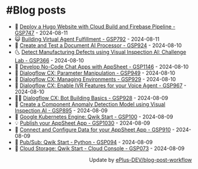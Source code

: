 # #Blog posts
<!-- BLOG-POST-LIST:START -->
- 🧰 [Deploy a Hugo Website with Cloud Build and Firebase Pipeline - GSP747](https://eplus.dev/deploy-a-hugo-website-with-cloud-build-and-firebase-pipeline-gsp747) - 2024-08-11
- 😺 [Building Virtual Agent Fulfillment - GSP792](https://eplus.dev/building-virtual-agent-fulfillment-gsp792) - 2024-08-11
- 🗽 [Create and Test a Document AI Processor - GSP924](https://eplus.dev/create-and-test-a-document-ai-processor-gsp-924) - 2024-08-10
- 🌜 [Detect Manufacturing Defects using Visual Inspection AI: Challenge Lab - GSP366](https://eplus.dev/detect-manufacturing-defects-using-visual-inspection-ai-challenge-lab-gsp366) - 2024-08-10
- 📝 [Develop No-Code Chat Apps with AppSheet - GSP1146](https://eplus.dev/develop-no-code-chat-apps-with-appsheet-gsp1146) - 2024-08-10
- 🚀 [Dialogflow CX: Parameter Manipulation - GSP949](https://eplus.dev/dialogflow-cx-parameter-manipulation-gsp949) - 2024-08-10
- 💼 [Dialogflow CX: Managing Environments - GSP929](https://eplus.dev/dialogflow-cx-managing-environments-gsp929) - 2024-08-10
- 🦣 [Dialogflow CX: Enable IVR Features for your Voice Agent - GSP967](https://eplus.dev/dialogflow-cx-enable-ivr-features-for-your-voice-agent-gsp-967) - 2024-08-10
- 👨‍🏫 [Dialogflow CX: Bot Building Basics - GSP928](https://eplus.dev/dialogflow-cx-bot-building-basics-gsp928) - 2024-08-09
- 🔭 [Create a Component Anomaly Detection Model using Visual Inspection AI - GSP895](https://eplus.dev/create-a-component-anomaly-detection-model-using-visual-inspection-ai-gsp895) - 2024-08-09
- 🤡 [Google Kubernetes Engine: Qwik Start - GSP100](https://eplus.dev/google-kubernetes-engine-qwik-start-gsp100) - 2024-08-09
- 💡 [Publish your AppSheet App - GSP1030](https://eplus.dev/publish-your-appsheet-app-gsp1030) - 2024-08-09
- 🦣 [Connect and Configure Data for your AppSheet App - GSP910](https://eplus.dev/connect-and-configure-data-for-your-appsheet-app-gsp910) - 2024-08-09
- 💪 [Pub/Sub: Qwik Start - Python - GSP094](https://eplus.dev/pubsub-qwik-start-python-gsp094) - 2024-08-09
- 🤡 [Cloud Storage: Qwik Start - Cloud Console - GSP073](https://eplus.dev/cloud-storage-qwik-start-cloud-console-gsp073) - 2024-08-09<!-- BLOG-POST-LIST:END -->
<div align="right">
  Update by <a target="_blank"
    href="https://github.com/ePlus-DEV/blog-post-workflow">ePlus-DEV/blog-post-workflow</a>
</div>
